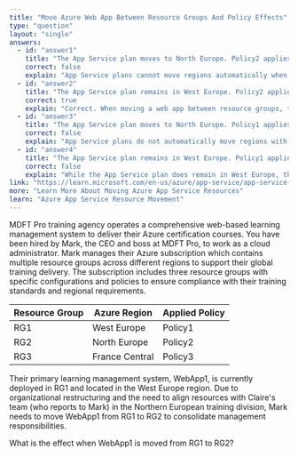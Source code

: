 ```yaml
---
title: "Move Azure Web App Between Resource Groups And Policy Effects"
type: "question"
layout: "single"
answers:
  - id: "answer1"
    title: "The App Service plan moves to North Europe. Policy2 applies to WebApp1."
    correct: false
    explain: "App Service plans cannot move regions automatically when a web app is moved. The underlying App Service plan remains in its original location (West Europe)."
  - id: "answer2"
    title: "The App Service plan remains in West Europe. Policy2 applies to WebApp1."
    correct: true
    explain: "Correct. When moving a web app between resource groups, the App Service plan stays in its original region. The web app inherits the policies from its new resource group (RG2), so Policy2 applies."
  - id: "answer3"
    title: "The App Service plan moves to North Europe. Policy1 applies to WebApp1."
    correct: false
    explain: "App Service plans do not automatically move regions with web apps, and the policy from the original resource group (Policy1) no longer applies after the move."
  - id: "answer4"
    title: "The App Service plan remains in West Europe. Policy1 applies to WebApp1."
    correct: false
    explain: "While the App Service plan does remain in West Europe, the web app now inherits policies from its new resource group RG2 (Policy2), not from its original location (Policy1)."
link: "https://learn.microsoft.com/en-us/azure/app-service/app-service-move-resources"
more: "Learn More About Moving Azure App Service Resources"
learn: "Azure App Service Resource Movement"
---
```


MDFT Pro training agency operates a comprehensive web-based learning management system to deliver their Azure certification courses. You have been hired by Mark, the CEO and boss at MDFT Pro, to work as a cloud administrator. Mark manages their Azure subscription which contains multiple resource groups across different regions to support their global training delivery. The subscription includes three resource groups with specific configurations and policies to ensure compliance with their training standards and regional requirements.

| Resource Group | Azure Region | Applied Policy |
|---------------|--------------|----------------|
| RG1 | West Europe | Policy1 |
| RG2 | North Europe | Policy2 |
| RG3 | France Central | Policy3 |

Their primary learning management system, WebApp1, is currently deployed in RG1 and located in the West Europe region. Due to organizational restructuring and the need to align resources with Claire's team (who reports to Mark) in the Northern European training division, Mark needs to move WebApp1 from RG1 to RG2 to consolidate management responsibilities.

What is the effect when WebApp1 is moved from RG1 to RG2?